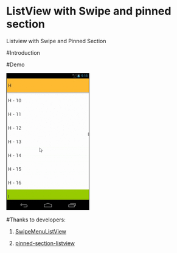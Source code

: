 # ListView with Swipe and pinned section
Listview with Swipe and Pinned Section

#Introduction



#Demo

![gif](https://github.com/dumfag/ListViewSwipeAndPinnedSection/blob/master/x_ezgif.com-gif-maker.gif)


#Thanks to developers:

1. [SwipeMenuListView](https://github.com/baoyongzhang/SwipeMenuListView)

2. [pinned-section-listview](https://github.com/beworker/pinned-section-listview)
